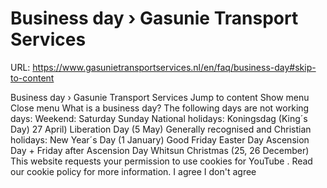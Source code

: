 # Business day › Gasunie Transport Services

URL: https://www.gasunietransportservices.nl/en/faq/business-day#skip-to-content

Business day › Gasunie Transport Services
Jump to content
Show menu
Close menu
What is a business day?
The following days are not working days:
Weekend:
Saturday
Sunday
National holidays:
Koningsdag (King´s Day) 27 April)
Liberation Day (5 May)
Generally recognised and Christian holidays:
New Year´s Day (1 January)
Good Friday
Easter Day
Ascension Day + Friday after Ascension Day
Whitsun
Christmas (25, 26 December)
This website requests your permission to use cookies for
YouTube
. Read our
cookie policy
for more information.
I agree
I don't agree